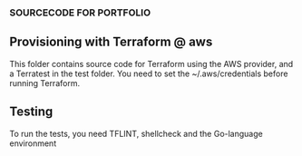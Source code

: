 ### SOURCECODE FOR PORTFOLIO

## Provisioning with Terraform @ aws
This folder contains source code for Terraform using the AWS provider, and a Terratest in the test folder.
You need to set the ~/.aws/credentials before running Terraform.

## Testing
To run the tests, you need TFLINT, shellcheck and the Go-language environment
